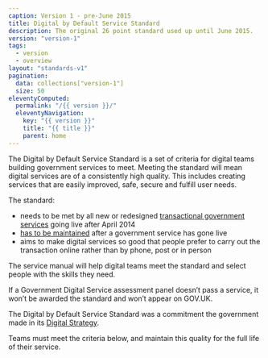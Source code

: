 ```yaml
---
caption: Version 1 - pre-June 2015
title: Digital by Default Service Standard
description: The original 26 point standard used up until June 2015.
version: "version-1"
tags:
  - version
  - overview
layout: "standards-v1"
pagination:
  data: collections["version-1"]
  size: 50
eleventyComputed:
  permalink: "/{{ version }}/"
  eleventyNavigation:
    key: "{{ version }}"
    title: "{{ title }}"
    parent: home
---
```


The Digital by Default Service Standard is a set of criteria for digital teams building government services to meet. Meeting the standard will mean digital services are of a consistently high quality. This includes creating services that are easily improved, safe, secure and fulfill user needs.

The standard:

- needs to be met by all new or redesigned [transactional government services](/version-1/scope-of-the-standard/) going live after April 2014
- [has to be maintained](/version-1/maintaining-the-standard/) after a government service has gone live
- aims to make digital services so good that people prefer to carry out the transaction online rather than by phone, post or in person

The service manual will help digital teams meet the standard and select people with the skills they need.

If a Government Digital Service assessment panel doesn’t pass a service, it won’t be awarded the standard and won’t appear on GOV.UK.

The Digital by Default Service Standard was a commitment the government made in its [Digital Strategy](https://www.gov.uk/government/publications/government-digital-strategy/government-digital-strategy).

Teams must meet the criteria below, and maintain this quality for the full life of their service.

